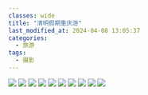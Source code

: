 ```yaml
---
classes: wide
title: "清明假期重庆游"
last_modified_at: 2024-04-08 13:05:37
categories:
  - 旅游
tags:
  - 摄影
---
```


![](https://figure-b.ricardolsw.com/image/21FD71AB-FE17-4800-B73E-B16E45A2618E.jpeg)
![](https://figure-b.ricardolsw.com/image/5ED055EF-49A0-404A-AB85-8E58547097C5.jpeg)
![](https://figure-b.ricardolsw.com/image/DD14E387-57DF-4404-AE38-B4FFE904133D.jpeg)
![](https://figure-b.ricardolsw.com/image/072D8753-BE42-4AD3-9C29-452377942281.jpeg)
![](https://figure-b.ricardolsw.com/image/C8054C9E-80BD-4888-8B8B-C5E2E2CC7375.jpeg)
![](https://figure-b.ricardolsw.com/image/3183097C-4737-41C0-87A0-E282BE2BF506.jpeg)
![](https://figure-b.ricardolsw.com/image/00FB9A77-BC42-49FB-B329-2C73F0D71E4B.jpeg)
![](https://figure-b.ricardolsw.com/image/94699EA0-4248-428F-B737-BC25A7C5B6A9.jpeg)
![](https://figure-b.ricardolsw.com/image/EC4D5D37-FE77-4E36-B26C-70CA31335478.jpeg)
![](https://figure-b.ricardolsw.com/image/BB74F600-0CC0-414D-9602-08FDD15CC2F2.jpeg)
